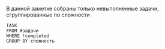 В данной заметке собраны только невыполненные задачи, сгруппированные по сложности
```dataview
TASK
FROM #задачи 
WHERE !completed
GROUP BY сложность
```